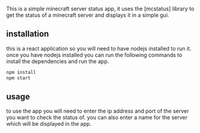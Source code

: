 
This is a simple minecraft server status app, it uses the [mcstatus]
library to get the status of a minecraft server and displays it in a simple
gui.

## installation

this is a react application so you will need to have nodejs installed to run
it. once you have nodejs installed you can run the following commands to
install the dependencies and run the app.

```bash
npm install
npm start
```

## usage

to use the app you will need to enter the ip address and port of the server
you want to check the status of. you can also enter a name for the server
which will be displayed in the app.




